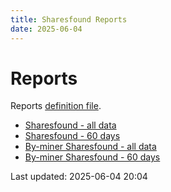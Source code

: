 ```yaml
---
title: Sharesfound Reports
date: 2025-06-04
---
```


# Reports

Reports [definition file](/conf/reports/sharesfound.yml).

* [Sharesfound - all data](/pages/reports/sharesfound/Sharesfound.html)
* [Sharesfound - 60 days](/pages/reports/sharesfound/Sharesfound-60-Days.html)
* [By-miner Sharesfound - all data](/pages/reports/sharesfound/By-miner-Sharesfound.html)
* [By-miner Sharesfound - 60 days](/pages/reports/sharesfound/By-miner-Sharesfound-60-Days.html)

Last updated: 2025-06-04 20:04
